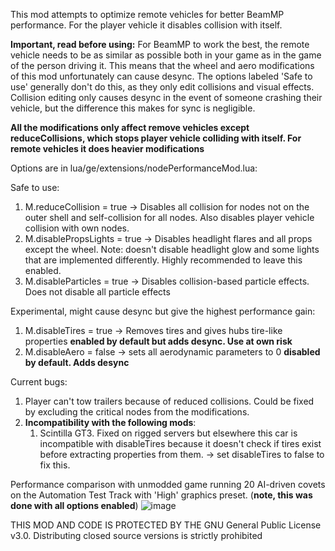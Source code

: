 This mod attempts to optimize remote vehicles for better BeamMP performance. For the player vehicle it disables collision with itself.

**Important, read before using:**
For BeamMP to work the best, the remote vehicle needs to be as similar as possible both in your game as in the game of the person driving it.
This means that the wheel and aero modifications of this mod unfortunately can cause desync. The options labeled 'Safe to use' generally don't do this, as they only edit collisions and visual effects.
Collision editing only causes desync in the event of someone crashing their vehicle, but the difference this makes for sync is negligible.

**All the modifications only affect remove vehicles except reduceCollisions, which stops player vehicle colliding with itself. For remote vehicles it does heavier modifications**

Options are in lua/ge/extensions/nodePerformanceMod.lua:

Safe to use:
1. M.reduceCollision = true -> Disables all collision for nodes not on the outer shell and self-collision for all nodes. Also disables player vehicle collision with own nodes.
2. M.disablePropsLights = true -> Disables headlight flares and all props except the wheel. Note: doesn't disable headlight glow and some lights that are implemented differently. Highly recommended to leave this enabled.
3. M.disableParticles = true -> Disables collision-based particle effects. Does not disable all particle effects

Experimental, might cause desync but give the highest performance gain:
1. M.disableTires = true -> Removes tires and gives hubs tire-like properties **enabled by default but adds desync. Use at own risk**
2. M.disableAero = false -> sets all aerodynamic parameters to 0 **disabled by default. Adds desync**

Current bugs: 
1. Player can't tow trailers because of reduced collisions. Could be fixed by excluding the critical nodes from the modifications.
2. **Incompatibility with the following mods**:
   1. Scintilla GT3. Fixed on rigged servers but elsewhere this car is incompatible with disableTires because it doesn't check if tires exist before extracting properties from them.
-> set disableTires to false to fix this.

Performance comparison with unmodded game running 20 AI-driven covets on the Automation Test Track with 'High' graphics preset. (**note, this was done with all options enabled**)
![image](https://github.com/user-attachments/assets/94d24680-cb86-4e64-a4c9-7c21b78207a4)

THIS MOD AND CODE IS PROTECTED BY THE GNU General Public License v3.0. Distributing closed source versions is strictly prohibited